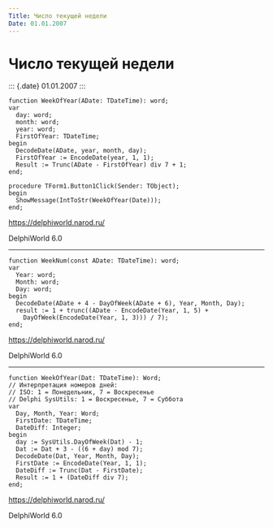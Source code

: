 ```yaml
---
Title: Число текущей недели
Date: 01.01.2007
---
```



Число текущей недели
====================

::: {.date}
01.01.2007
:::

    function WeekOfYear(ADate: TDateTime): word;
    var
      day: word;
      month: word;
      year: word;
      FirstOfYear: TDateTime;
    begin
      DecodeDate(ADate, year, month, day);
      FirstOfYear := EncodeDate(year, 1, 1);
      Result := Trunc(ADate - FirstOfYear) div 7 + 1;
    end;
     
    procedure TForm1.Button1Click(Sender: TObject);
    begin
      ShowMessage(IntToStr(WeekOfYear(Date)));
    end;
     

<https://delphiworld.narod.ru/>

DelphiWorld 6.0

 

 

------------------------------------------------------------------------

    function WeekNum(const ADate: TDateTime): word;
    var
      Year: word;
      Month: word;
      Day: word;
    begin
      DecodeDate(ADate + 4 - DayOfWeek(ADate + 6), Year, Month, Day);
      result := 1 + trunc((ADate - EncodeDate(Year, 1, 5) +
        DayOfWeek(EncodeDate(Year, 1, 3))) / 7);
    end;

<https://delphiworld.narod.ru/>

DelphiWorld 6.0

 

 

------------------------------------------------------------------------

    function WeekOfYear(Dat: TDateTime): Word;
    // Интерпретация номеров дней:
    // ISO: 1 = Понедельник, 7 = Воскресенье
    // Delphi SysUtils: 1 = Воскресенье, 7 = Суббота
    var
      Day, Month, Year: Word;
      FirstDate: TDateTime;
      DateDiff: Integer;
    begin
      day := SysUtils.DayOfWeek(Dat) - 1;
      Dat := Dat + 3 - ((6 + day) mod 7);
      DecodeDate(Dat, Year, Month, Day);
      FirstDate := EncodeDate(Year, 1, 1);
      DateDiff := Trunc(Dat - FirstDate);
      Result := 1 + (DateDiff div 7);
    end;

<https://delphiworld.narod.ru/>

DelphiWorld 6.0

 

 

